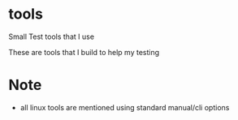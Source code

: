 # tools
Small Test tools that I use 

These are tools that I build to help my testing

# Note
- all linux tools are mentioned using standard manual/cli options
